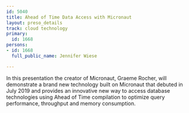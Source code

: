 ```yaml
---
id: 5040
title: Ahead of Time Data Access with Micronaut
layout: preso_details
track: cloud technology
primary:
  id: 1668
persons:
- id: 1668
  full_public_name: Jennifer Wiese

---
```

In this presentation the creator of Micronaut, Graeme Rocher, will demonstrate a brand new technology built on Micronaut that debuted in July 2019 and provides an innovative new way to access database technologies using Ahead of Time compilation to optimize query performance, throughput and memory consumption.